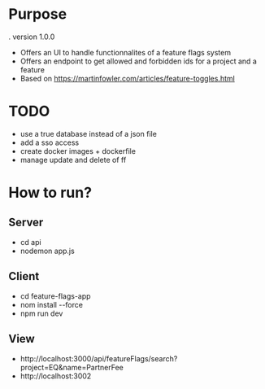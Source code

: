 # Purpose
. version 1.0.0
- Offers an UI to handle functionnalites of a feature flags system
- Offers an endpoint to get allowed and forbidden ids for a project and a feature
- Based on https://martinfowler.com/articles/feature-toggles.html


# TODO
- use a true database instead of a json file
- add a sso access 
- create docker images + dockerfile
- manage update and delete of ff

# How to run?

## Server
- cd api
- nodemon app.js


## Client
- cd feature-flags-app
- nom install --force
- npm run dev

## View 
-  http://localhost:3000/api/featureFlags/search?project=EQ&name=PartnerFee
-  http://localhost:3002